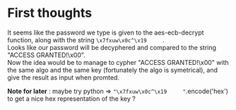 # First thoughts
It seems like the password we type is given to the aes-ecb-decrypt function, along with the string `\x7fxuw\x0c^\x19     `.  
Looks like our password will be decyphered and compared to the string "ACCESS GRANTED!\x00".  
Now the idea would be to manage to cypher "ACCESS GRANTED!\x00" with the same algo and the same key (fortunately the algo is symetrical), and give the result as input when promted.

**Note for later** : maybe try python => `"\x7fxuw\x0c^\x19     "`.encode('hex') to get a nice hex representation of the key ?
